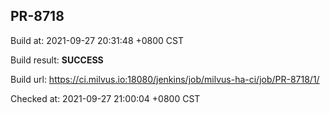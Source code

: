 <h2><a name="pr-8718" class="anchor" href="#pr-8718" rel="nofollow" aria-hidden="true"><span class="octicon octicon-link"></span></a>PR-8718</h2>

<p>Build at: 2021-09-27 20:31:48 +0800 CST</p>

<p>Build result: <strong>SUCCESS</strong></p>

<p>Build url: <a href="https://ci.milvus.io:18080/jenkins/job/milvus-ha-ci/job/PR-8718/1/" rel="nofollow">https://ci.milvus.io:18080/jenkins/job/milvus-ha-ci/job/PR-8718/1/</a></p>

<p>Checked at: 2021-09-27 21:00:04 +0800 CST</p>
